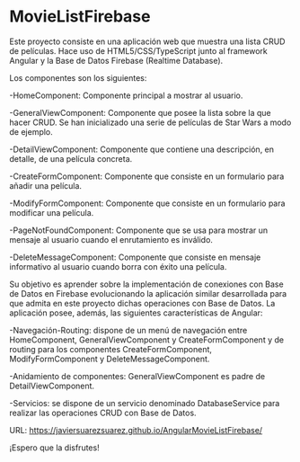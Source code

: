 # MovieListFirebase

Este proyecto consiste en una aplicación web que muestra una lista CRUD de películas. Hace uso de HTML5/CSS/TypeScript junto al framework Angular y la Base de Datos Firebase (Realtime Database).

Los componentes son los siguientes:

-HomeComponent: Componente principal a mostrar al usuario.

-GeneralViewComponent: Componente que posee la lista sobre la que hacer CRUD. Se han inicializado una serie de películas de Star Wars a modo de ejemplo.

-DetailViewComponent: Componente que contiene una descripción, en detalle, de una película concreta.

-CreateFormComponent: Componente que consiste en un formulario para añadir una película.

-ModifyFormComponent: Componente que consiste en un formulario para modificar una película.

-PageNotFoundComponent: Componente que se usa para mostrar un mensaje al usuario cuando el enrutamiento es inválido.

-DeleteMessageComponent: Componente que consiste en mensaje informativo al usuario cuando borra con éxito una película.

Su objetivo es aprender sobre la implementación de conexiones con Base de Datos en Firebase evolucionando la aplicación similar desarrollada para que admita en este proyecto dichas operaciones con Base de Datos. La aplicación posee, además, las siguientes características de Angular:

-Navegación-Routing: dispone de un menú de navegación entre HomeComponent, GeneralViewComponent y CreateFormComponent y de routing para los componentes CreateFormComponent, ModifyFormComponent y DeleteMessageComponent.

-Anidamiento de componentes: GeneralViewComponent es padre de DetailViewComponent.

-Servicios: se dispone de un servicio denominado DatabaseService para realizar las operaciones CRUD con Base de Datos.

URL: https://javiersuarezsuarez.github.io/AngularMovieListFirebase/

¡Espero que la disfrutes!
